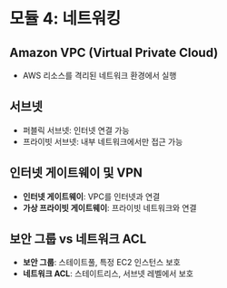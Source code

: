 # 모듈 4: 네트워킹

## Amazon VPC (Virtual Private Cloud)
- AWS 리소스를 격리된 네트워크 환경에서 실행

## 서브넷
- 퍼블릭 서브넷: 인터넷 연결 가능
- 프라이빗 서브넷: 내부 네트워크에서만 접근 가능

## 인터넷 게이트웨이 및 VPN
- **인터넷 게이트웨이**: VPC를 인터넷과 연결
- **가상 프라이빗 게이트웨이**: 프라이빗 네트워크와 연결

## 보안 그룹 vs 네트워크 ACL
- **보안 그룹**: 스테이트풀, 특정 EC2 인스턴스 보호
- **네트워크 ACL**: 스테이트리스, 서브넷 레벨에서 보호
